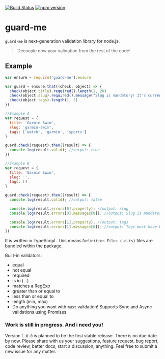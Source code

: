 [![Build Status](https://travis-ci.org/goenning/guard-me.svg?branch=master)](https://travis-ci.org/goenning/guard-me)
[![npm version](https://badge.fury.io/js/guard-me.svg)](https://badge.fury.io/js/guard-me)

# guard-me

`guard-me` is next-generation validation library for node.js.

> Decouple now your validation from the rest of the code!

## Example

```javascript
var ensure = require('guard-me').ensure

var guard = ensure.that((check, object) => {
  check(object.title).required().length(1, 20)
  check(object.slug).required().message("Slug is mandatory! It's currently empty")
  check(object.tags).length(1, 3)
})

//Example A
var request = {
  title: 'Garmin Swim',
  slug: 'garmin-swim',
  tags: ['watch', 'garmin', 'sports']
}

guard.check(request).then((result) => {
  console.log(result.valid); //output: true
})

//Example B
var request = {
  title: 'Garmin Swim',
  slug: '',
  tags: []
}

guard.check(request).then((result) => {
  console.log(result.valid); //output: false

  console.log(result.errors[0].property); //output: slug
  console.log(result.errors[0].messages[0]); //output: Slug is mandatory! It's currently empty

  console.log(result.errors[1].property); //output: tags
  console.log(result.errors[1].messages[0]); //output: Tags must have between 1 and 3 elements
})
```

It is written in TypeScript. This means `Definition Files (.d.ts)` files are bundled within the package.

Built-in validators:
- equal
- not equal
- required
- is in (...)
- matches a RegExp
- greater than or equal to
- less than or equal to
- length (min, max)
- Do anything you want with `must` validation! Supports Sync and Async validations using Promises

### Work is still in progress. And i need you!

Version `1.0.0` is planned to be the first stable release. There is no due date by now.
Please share with us your suggestions, feature request, bug report, code review, better docs, start a discussion, anything.
Feel free to submit a new issue for any matter.
